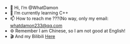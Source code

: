 - 👋 Hi, I’m @WhatDamon
- 🌱 I’m currently learning C++
- 📫 How to reach me ???(No way, only my email: whatdamon233@qq.com
- ⚙️ Remember I am Chinese, so I am not good at English!
- 🎬 And my Bilibili [Here](https://space.bilibili.com/351191993)

<!---
WhatDamon/WhatDamon is a ✨ special ✨ repository because its `README.md` (this file) appears on your GitHub profile.
You can click the Preview link to take a look at your changes.
--->
